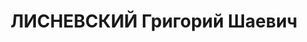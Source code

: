 ---
title: ЛИСНЕВСКИЙ Григорий Шаевич
description: "1906 р. народження, м. Миколаїв, єврей, із службовців, освічений. Проживав\
  \ у м. Миколаєві. Робітник на маслозаводі. \n  Заарештований 24.09.1937 р. Вироком\
  \ Військової Колегії Верховного Суду СРСР від 24.11.1937 р. засуджений до розстрілу\
  \ з конфіскацією майна. Страчений 24.11.1937 р. Місце поховання невідомо. \n  Реабілітований\
  \ у 1957 р."
---